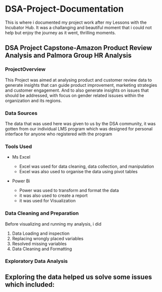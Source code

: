 # DSA-Project-Documentation

This is where i documented my project work after my Lessons with the Incubator Hub.
It was a challanging and beautiful moment that i could not help but enjoy the journey as it went, thrilling moments.

## DSA Project Capstone-Amazon Product Review Analysis and Palmora Group HR Analysis

### ProjectOverview
This Project was aimed at analysing product and customer review data to generate insights that can guide product improvement, marketing strategies and customer engagement.
And to also generate insights on issues that should be addressed, with focus on gender related issuses within the organization and its regions.

### Data Sources
The data that was used here was given to us by the DSA community, it was gotten from our individual LMS program which was designed for personal interface for anyone who registered with the program

### Tools Used
- Ms Excel
   - Excel was used for data cleaning, data collection, and manipulation 
   - Excel was also used to organise the data using pivot tables
    
- Power Bi
   - Power was used to transform and format the data
   - it was also used to create a report
   - it was used for Visualization

### Data Cleaning and Preparation 
Before visualizing and running my analysis, i did
1. Data Loading and inspection
2. Replacing wrongly placed variables
3. Resolved missing variables
4. Data Cleaning and Formatting

### Exploratory Data Analysis
Exploring the data helped us solve some issues which included:
 - 
